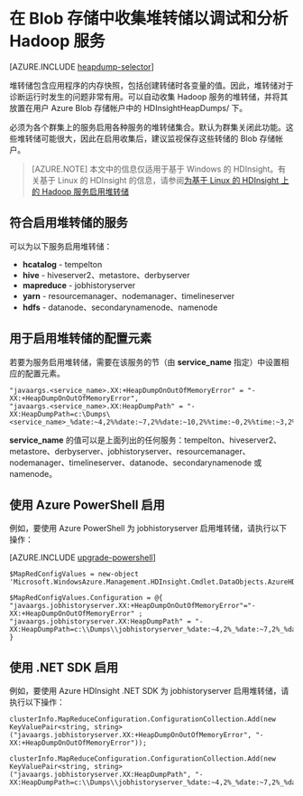 <properties
    pageTitle="通过堆转储调试和分析 Hadoop 服务 |Azure"
    description="自动收集 Hadoop 服务的堆转储并将其放置在 Azure Blob 存储帐户内用于调试和分析。"
    services="hdinsight"
    documentationcenter=""
    tags="azure-portal"
    author="mumian"
    manager="jhubbard"
    editor="cgronlun" />
<tags
    ms.assetid="e4ec4ebb-fd32-4668-8382-f956581485c4"
    ms.service="hdinsight"
    ms.workload="big-data"
    ms.tgt_pltfrm="na"
    ms.devlang="na"
    ms.topic="article"
    ms.date="10/19/2016"
    wacn.date="01/25/2017"
    ms.author="jgao" />  


# 在 Blob 存储中收集堆转储以调试和分析 Hadoop 服务
[AZURE.INCLUDE [heapdump-selector](../../includes/hdinsight-selector-heap-dump.md)]

堆转储包含应用程序的内存快照，包括创建转储时各变量的值。因此，堆转储对于诊断运行时发生的问题非常有用。可以自动收集 Hadoop 服务的堆转储，并将其放置在用户 Azure Blob 存储帐户中的 HDInsightHeapDumps/ 下。

必须为各个群集上的服务启用各种服务的堆转储集合。默认为群集关闭此功能。这些堆转储可能很大，因此在启用收集后，建议监视保存这些转储的 Blob 存储帐户。

> [AZURE.NOTE]
本文中的信息仅适用于基于 Windows 的 HDInsight。有关基于 Linux 的 HDInsight 的信息，请参阅[为基于 Linux 的 HDInsight 上的 Hadoop 服务启用堆转储](/documentation/articles/hdinsight-hadoop-collect-debug-heap-dump-linux/)
> 
> 

## 符合启用堆转储的服务
可以为以下服务启用堆转储：

* **hcatalog** - tempelton
* **hive** - hiveserver2、metastore、derbyserver
* **mapreduce** - jobhistoryserver
* **yarn** - resourcemanager、nodemanager、timelineserver
* **hdfs** - datanode、secondarynamenode、namenode

## 用于启用堆转储的配置元素
若要为服务启用堆转储，需要在该服务的节（由 **service\_name** 指定）中设置相应的配置元素。

    "javaargs.<service_name>.XX:+HeapDumpOnOutOfMemoryError" = "-XX:+HeapDumpOnOutOfMemoryError",
    "javaargs.<service_name>.XX:HeapDumpPath" = "-XX:HeapDumpPath=c:\Dumps\<service_name>_%date:~4,2%%date:~7,2%%date:~10,2%%time:~0,2%%time:~3,2%%time:~6,2%.hprof"

**service\_name** 的值可以是上面列出的任何服务：tempelton、hiveserver2、metastore、derbyserver、jobhistoryserver、resourcemanager、nodemanager、timelineserver、datanode、secondarynamenode 或 namenode。

## 使用 Azure PowerShell 启用
例如，要使用 Azure PowerShell 为 jobhistoryserver 启用堆转储，请执行以下操作：

[AZURE.INCLUDE [upgrade-powershell](../../includes/hdinsight-use-latest-powershell.md)]

    $MapRedConfigValues = new-object 'Microsoft.WindowsAzure.Management.HDInsight.Cmdlet.DataObjects.AzureHDInsightMapReduceConfiguration'

    $MapRedConfigValues.Configuration = @{ "javaargs.jobhistoryserver.XX:+HeapDumpOnOutOfMemoryError"="-XX:+HeapDumpOnOutOfMemoryError" ; "javaargs.jobhistoryserver.XX:HeapDumpPath" = "-XX:HeapDumpPath=c:\\Dumps\\jobhistoryserver_%date:~4,2%_%date:~7,2%_%date:~10,2%_%time:~0,2%_%time:~3,2%_%time:~6,2%.hprof" }

## 使用 .NET SDK 启用
例如，要使用 Azure HDInsight .NET SDK 为 jobhistoryserver 启用堆转储，请执行以下操作：

    clusterInfo.MapReduceConfiguration.ConfigurationCollection.Add(new KeyValuePair<string, string>("javaargs.jobhistoryserver.XX:+HeapDumpOnOutOfMemoryError", "-XX:+HeapDumpOnOutOfMemoryError"));

    clusterInfo.MapReduceConfiguration.ConfigurationCollection.Add(new KeyValuePair<string, string>("javaargs.jobhistoryserver.XX:HeapDumpPath", "-XX:HeapDumpPath=c:\\Dumps\\jobhistoryserver_%date:~4,2%_%date:~7,2%_%date:~10,2%_%time:~0,2%_%time:~3,2%_%time:~6,2%.hprof"));

<!---HONumber=Mooncake_0120_2017-->
